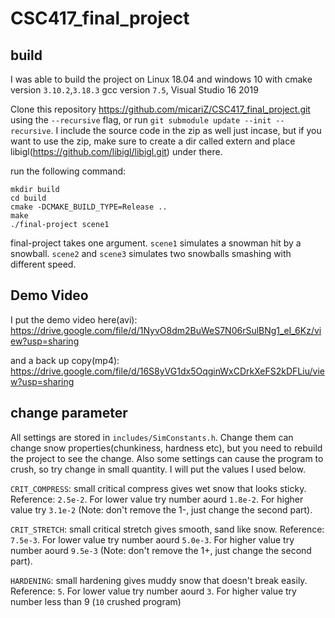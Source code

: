 # CSC417_final_project
## build
I was able to build the project on Linux 18.04 and windows 10 with cmake version `3.10.2`,`3.18.3` gcc version `7.5`, Visual Studio 16 2019

Clone this repository https://github.com/micariZ/CSC417_final_project.git using the `--recursive` flag, or run `git submodule update --init --recursive`. I include the source code in the zip as well just incase, but if you want to use the zip, make sure to create a dir called extern and place libigl(https://github.com/libigl/libigl.git) under there.

run the following command:
 
    mkdir build
    cd build
    cmake -DCMAKE_BUILD_TYPE=Release ..
    make
    ./final-project scene1

final-project takes one argument. `scene1` simulates a snowman hit by a snowball. `scene2` and `scene3` simulates two snowballs smashing with different speed.

## Demo Video
I put the demo video here(avi):  https://drive.google.com/file/d/1NyvO8dm2BuWeS7N06rSulBNg1_eI_6Kz/view?usp=sharing

and a back up copy(mp4): https://drive.google.com/file/d/16S8yVG1dx5OqginWxCDrkXeFS2kDFLiu/view?usp=sharing

## change parameter
All settings are stored in `includes/SimConstants.h`. Change them can change snow properties(chunkiness, hardness etc), but you need to rebuild the project to see the change. Also some settings can cause the program to crush, so try change in small quantity. I will put the values I used below.

`CRIT_COMPRESS`:  small critical compress gives wet snow that looks sticky. Reference: `2.5e-2`. For lower value try number aourd `1.8e-2`. For higher value try `3.1e-2` (Note: don't remove the 1-, just change the second part).

`CRIT_STRETCH`:   small critical stretch gives smooth, sand like snow. Reference: `7.5e-3`. For lower value try number aourd `5.0e-3`. For higher value try number aourd `9.5e-3` (Note: don't remove the 1+, just change the second part).

`HARDENING`:  small hardening gives muddy snow that doesn't break easily. Reference: `5`. For lower value try number aourd `3`. For higher value try number less than 9 (`10` crushed program)
